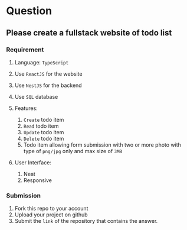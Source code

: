 # Question

## Please create a fullstack website of todo list
### Requirement
1. Language: `TypeScript`
2. Use `ReactJS` for the website
3. Use `NestJS` for the backend
4. Use `SQL` database
5. Features:
    1. `Create` todo item
    2. `Read` todo item
    3. `Update` todo item
    4. `Delete` todo item
    5. Todo item allowing form submission with two or more photo with type of `png/jpg` only and max size of `3MB`
  
6. User Interface:
    1. Neat
    2. Responsive

### Submission
1. Fork this repo to your account
2. Upload your project on github
3. Submit the `link` of the repository that contains the answer.
